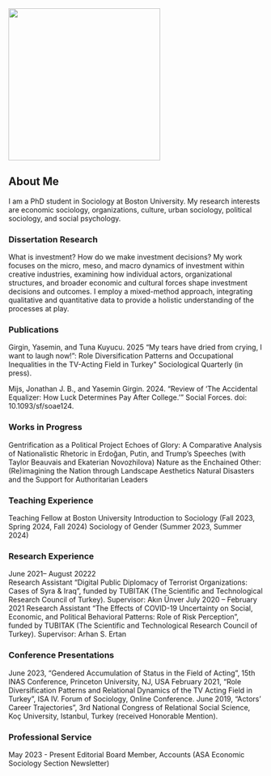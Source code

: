 
<img src="https://user-images.githubusercontent.com/101941078/192922194-5a75ba70-42a1-4767-9948-b1908ff122dd.jpg" width="300">

## About Me

I am a PhD student in Sociology at Boston University. My research interests are economic sociology, organizations, culture, urban sociology, political sociology, and social psychology. 

### Dissertation Research
What is investment? How do we make investment decisions? My work focuses on the micro, meso, and macro dynamics of investment within creative industries, examining how individual actors, organizational structures, and broader economic and cultural forces shape investment decisions and outcomes. I employ a mixed-method approach, integrating qualitative and quantitative data to provide a holistic understanding of the processes at play. 


### Publications
Girgin, Yasemin, and Tuna Kuyucu. 2025 “My tears have dried from crying, I want to laugh now!”: Role Diversification Patterns and Occupational Inequalities in the TV-Acting Field in Turkey" Sociological Quarterly (in press). 

Mijs, Jonathan J. B., and Yasemin Girgin. 2024. “Review of ‘The Accidental Equalizer: How Luck Determines Pay After College.’” Social Forces. doi: 10.1093/sf/soae124.

### Works in Progress
Gentrification as a Political Project
Echoes of Glory: A Comparative Analysis of Nationalistic Rhetoric in Erdoğan, Putin, and Trump’s Speeches (with Taylor Beauvais and Ekaterian Novozhilova)
Nature as the Enchained Other: (Re)imagining the Nation through Landscape Aesthetics
Natural Disasters and the Support for Authoritarian Leaders

### Teaching Experience
Teaching Fellow at Boston University 
Introduction to Sociology (Fall 2023, Spring 2024, Fall 2024)
Sociology of Gender (Summer 2023, Summer 2024)

  
### Research Experience	
June 2021– August 20222 	
Research Assistant 
“Digital Public Diplomacy of Terrorist Organizations: Cases of Syra & Iraq”, funded by TUBITAK (The Scientific and Technological Research Council of Turkey).
Supervisor: Akın Ünver
July 2020 – February 2021
Research Assistant
“The Effects of COVID-19 Uncertainty on Social, Economic, and Political Behavioral Patterns: Role of Risk Perception”, funded by TUBITAK (The Scientific and Technological Research Council of Turkey).
Supervisor: Arhan S. Ertan

### Conference Presentations
June 2023, “Gendered Accumulation of Status in the Field of Acting”, 15th INAS Conference, Princeton University, NJ, USA
February 2021, “Role Diversification Patterns and Relational Dynamics of the TV Acting Field in Turkey”, ISA IV. Forum of Sociology, Online Conference.
June 2019, “Actors’ Career Trajectories”, 3rd National Congress of Relational Social Science, Koç University, Istanbul, Turkey (received Honorable Mention).

### Professional Service	
May 2023 - Present 
Editorial Board Member, Accounts (ASA Economic Sociology Section Newsletter) 

